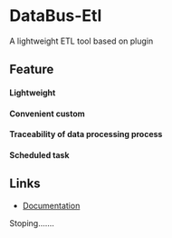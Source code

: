 # DataBus-Etl

A lightweight ETL tool based on plugin

## Feature

#### Lightweight

#### Convenient custom

#### Traceability of data processing process

#### Scheduled task

## Links

- [Documentation](https://advancedproductivity.github.io/DataBus-Etl/)

Stoping.......